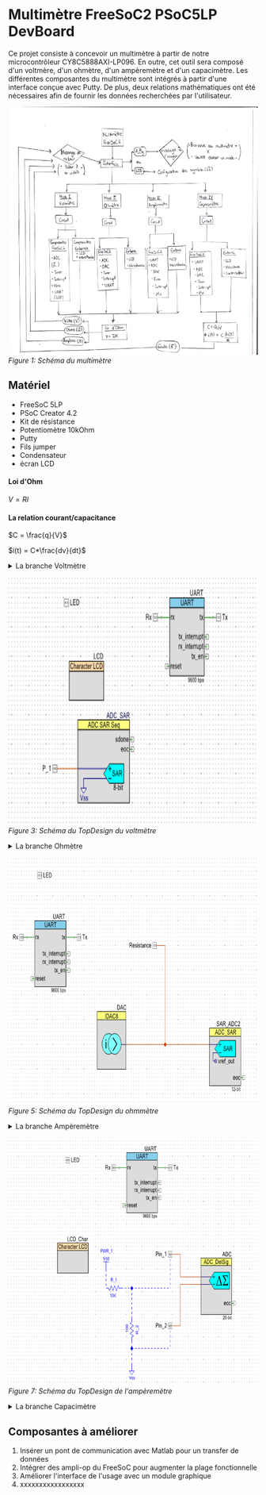 # Multimètre FreeSoC2 PSoC5LP DevBoard
Ce projet consiste à concevoir un multimètre à partir de notre microcontrôleur CY8C5888AXI-LP096. 
En outre, cet outil sera composé d'un voltmère, d'un ohmètre, d'un ampèremètre et d'un capacimètre.
Les différentes composantes du multimètre sont intégrés à partir d'une interface conçue avec Putty.
De plus, deux relations mathématiques ont été nécessaires afin de fournir les données recherchées par 
l'utilisateur.


<img src="documentation/images/Schema_multimetre.png" width="700" height="500">*Figure 1: Schéma du multimètre*

## Matériel

-   FreeSoC 5LP
-   PSoC Creator 4.2
-   Kit de résistance
-   Potentiomètre 10kOhm
-   Putty
-   Fils jumper
-   Condensateur
-   écran LCD


#### Loi d'Ohm

$`V=RI`$

#### La relation courant/capacitance

$`C = \frac{q}{V}`$

$`i(t) = C*\frac{dv}{dt}`$

<details>
  <summary markdown="span"> La branche Voltmètre</summary>


## Volmètre

- [ ] Task 1 Completer tableaux essais
- [ ] Task 2 insérer des images du montage expérimental
- [ ] Task 3 insérer une image du TopDesign

Ce voltmètre sera la composante du multimètre qui requiert le moins d'élements dans PSoC. En effet
on peut simplement construire un voltmètre à partir d'un ADC. Dans notre cas, on a choisi d'implementer
un ADC simple tel vu dans le laboratoire 3 du cours. 

![Schéma du Voltmètre](documentation/images/Schema_Voltmetre.png)*Figure 2: Schéma du Voltmètre*

Voici un tableau qui resume les caractéristiques principales de notre voltmètre.

Tableau 1: Caractéristiques du Ohmètre

| Voltmètre    |    Potentiel minimal      |    Potentiel maximal     | 
| :---         | :--------------------:    | -------------:           | 
| N/A          | 0 mv                      | 5000 mV                  | 

### Essais expérimentaux

Pour effectuer nos tests, on a utilisé un potentiomètre de 10kOhms afin de varier le potentiel affichées.
Lors de nos essais on remarquait un variation du potentiel lorsqu'on tournait le potentiomètre. Un multimètre
industriel a été utilisé pour des fins de comparaison. 

Tableau 2: Essais expérimentaux effectués sur le volmètre

| Voltmètre    |    Potentiel  affiché     |    Potentiel écrit       | 
| :---         | :--------------------:    | -------------:           | 
| essai 1      | Cell 2                    | Cell 3                   | 
| essai 2      | Cell 2                    | Cell 3                   | 
| essai 3      | Cell 2                    | Cell 3                   | 

</details>

<img src="documentation/images/TopDesign_Voltmetre.PNG" width="700" height="500">*Figure 3: Schéma du TopDesign du voltmètre*

<details>
  <summary markdown="span"> La branche Ohmètre</summary>
  
## Ohmètre

- [ ] Task 1 Completer tableaux essais
- [ ] Task 2 insérer des images du montage expérimental
- [ ] Task 3 insérer une image du TopDesign

En ce qui concerne l'Ohmètre, cette composante va s'inspirer du laboratoire 3 dans lequel nous avons du 
déterminer une résistance interne du FreeSoC2 PSoC5LP. Cépendant, on doit être en mesure d'extraire les 
valeurs de plusieurs résistance différentes qui se retrouvent dans une plage en particulier. Notre ohmètre,
est conçu à partir d'un iDAC et un ADC simple. Le iDAC permet de fournir un courant connu afin de pouvoir 
le segmenter avec le ADC pour extraire l'information sur le potentiel puis calculer la résistance par la 
loi d'Ohm. Le schéma ci-dessous indique la manière dont notre équipe à décidé d'approcher le problème.

![Schéma du Ohmètre](documentation/images/Schema_Ohmetre.png)*Figure 3: Schéma du Ohmètre*

Voici un tableau qui resume les caractéristiques principales de notre ohmètre. Les valeurs des résistances 
indiquées sur le tableau permet d'établir une plage dans lequel les valeurs fournis par l'Ohmètre sont 
près de celles fournis par le fabriquant d'un élément résistif.

Tableau 3: Caractéristiques du Ohmètre

| Ohmmètre     |    Résistance minimale    |    Résistance maximale   | 
| :---         | :--------------------:    | -------------:           | 
| N/A          | Cell 2                    | Cell 3                   | 

### Essais expérimentaux

Pour effectuer nos tests, on a utilisé un potentiomètre de 10kOhms afin de varier les résistances affichées.
Lors de nos essais pour le mode ohmètre de notre multimètre, nous avons rémarque un écart entre la valeur affiché par notre multimètre est la valeur mesure par un multimètre industriel. Cette différence peut être expliqué par la 
présence d'une impédance dans notre FreeSoC qui affecte la valeur de la résistance calculée. 

Tableau 4: Essais expérimentaux effectués sur l'ohmètre

| Ohmmètre     |    Résistance affichée    |    Résistance écrite     | 
| :---         | :--------------------:    | -------------:           | 
| essai 1      | Cell 2                    | Cell 3                   | 
| essai 2      | Cell 2                    | Cell 3                   | 
| essai 3      | Cell 2                    | Cell 3                   | 

</details>

<img src="documentation/images/TopDesign_Ohmetre.PNG" width="700" height="500">*Figure 5: Schéma du TopDesign du ohmmètre*

<details>
  <summary markdown="span"> La branche Ampèremètre</summary>
## Ampèremètre

- [ ] Task 1 Completer paragraphe de description
- [ ] Task 2 insérer tableau de caractéristiques
- [ ] Task 3 completer le tableau de caractéristique
- [ ] Task 4 Completer tableaux essais
- [ ] Task 5 insérer des images du montage expérimental
- [ ] Task 6 insérer une image du TopDesign
- [ ] Task 7 insérer schéma 
 
</details>

<img src="documentation/images/TopDesign_Amperemetre.PNG" width="700" height="500">*Figure 7: Schéma du TopDesign de l'ampèremètre*


<details>
  <summary markdown="span"> La branche Capacimètre</summary>
  
## Capacimètre

- [ ] Task 1 Completer paragraphe de description
- [ ] Task 2 insérer tableau de caractéristiques
- [ ] Task 3 completer le tableau de caractéristique
- [ ] Task 4 Completer tableaux essais
- [ ] Task 5 insérer des images du montage expérimental
- [ ] Task 6 insérer une image du TopDesign
- [ ] Task 7 insérer schéma 

</details>

## Composantes à améliorer 

1. Insérer un pont de communication avec Matlab pour un transfer de données
2. Intégrer des ampli-op du FreeSoC pour augmenter la plage fonctionnelle
3. Améliorer l'interface de l'usage avec un module graphique
4. xxxxxxxxxxxxxxxxx

